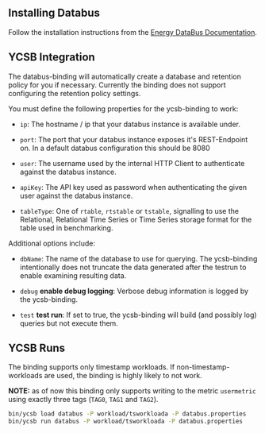 <!--
Copyright (c) 2018 YCSB contributors. All rights reserved.

Licensed under the Apache License, Version 2.0 (the "License"); you
may not use this file except in compliance with the License. You
may obtain a copy of the License at

http://www.apache.org/licenses/LICENSE-2.0

Unless required by applicable law or agreed to in writing, software
distributed under the License is distributed on an "AS IS" BASIS,
WITHOUT WARRANTIES OR CONDITIONS OF ANY KIND, either express or
implied. See the License for the specific language governing
permissions and limitations under the License. See accompanying
LICENSE file.
-->
## Installing Databus

Follow the installation instructions from the [Energy DataBus Documentation][databus-docs].

[databus-docs]: https://github.com/deanhiller/databus/tree/master/doc/DataBus%20Documentation

## YCSB Integration

The databus-binding will automatically create a database and retention policy for you if necessary.
Currently the binding does not support configuring the retention policy settings.

You must define the following properties for the ycsb-binding to work:

- `ip`:
 The hostname / ip that your databus instance is available under.

- `port`:
 The port that your databus instance exposes it's REST-Endpoint on.
 In a default databus configuration this should be 8080

- `user`:
 The username used by the internal HTTP Client to authenticate against the databus instance.

- `apiKey`:
 The API key used as password when authenticating the given user against the databus instance.

- `tableType`:
 One of `rtable`, `rtstable` or `tstable`, signalling to use the Relational, Relational Time Series or Time Series storage format for the table used in benchmarking.

Additional options include:

- `dbName`:
 The name of the database to use for querying.
 The ycsb-binding intentionally does not truncate the data generated after the testrun to enable examining resulting data.

- `debug` **enable debug logging**:
 Verbose debug information is logged by the ycsb-binding.

- `test` **test run**:
 If set to true, the ycsb-binding will build (and possibly log) queries but not execute them.

 ## YCSB Runs

The binding supports only timestamp workloads.
If non-timestamp-workloads are used, the binding is highly likely to not work.

**NOTE:** as of now this binding only supports writing to the metric `usermetric` using exactly three tags (`TAG0`, `TAG1` and `TAG2`).

```bash
bin/ycsb load databus -P workload/tsworkloada -P databus.properties
bin/ycsb run databus -P workload/tsworkloada -P databus.properties
```
